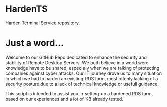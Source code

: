 # HardenTS
Harden Terminal Service repository.

# Just a word...
Welcome to our GitHub Repo dedicated to enhance the security and stability of Remote Desktop Servers. We both believe in a world were knowledge have to be shared, especialy when we are talking of protecting companies against cyber attacks. Our IT journey drove us to many situation in which we had to harden an existing RDS farm, most oftenly lacking of a security posture due to a lack of technical knowledge or usefull guidance.

This script is intended to assist you in setting-up a hardened RDS farm, based on our experiences and a lot of KB already tested.

